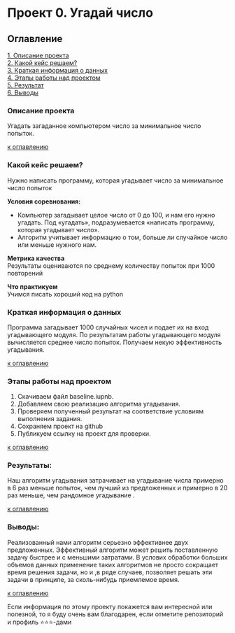 # Проект 0. Угадай число

## Оглавление
[1. Описание проекта](.README.md#Описание-проекта)  
[2. Какой кейс решаем?](.README.md#Какой-кейс-решаем)  
[3. Краткая информация о данных](.README.md#Краткая-информация-о-данных)  
[4. Этапы работы над проектом](.README.md#Этапы-работы-над-проектом)  
[5. Результат](.README.md#Результат)    
[6. Выводы](.README.md#Выводы) 

### Описание проекта    
Угадать загаданное компьютером число за минимальное число попыток.

[к оглавлению](#оглавление)


### Какой кейс решаем?    
Нужно написать программу, которая угадывает число за минимальное число попыток

**Условия соревнования:**  
- Компьютер загадывает целое число от 0 до 100, и нам его нужно угадать. Под «угадать», подразумевается «написать программу, которая угадывает число».
- Алгоритм учитывает информацию о том, больше ли случайное число или меньше нужного нам.

**Метрика качества**     
Результаты оцениваются по среднему количеству попыток при 1000 повторений

**Что практикуем**     
Учимся писать хороший код на python


### Краткая информация о данных
Программа загадывает 1000 случайных чисел и подает их на вход угадывающего модуля.
По результатам работы угадывающего модуля вычисляется среднее число попыток.
Получаем некую эффективность угадывания.  
  
[к оглавлению](#оглавление)


### Этапы работы над проектом  
1. Скачиваем файл baseline.iupnb. 
2. Добавляем свою реализацию алгоритма угадывания.
3. Проверяем полученный результат на соответствие условиям выполнения задания.
4. Сохраняем проект на github
5. Публикуем ссылку на проект для проверки.

[к оглавлению](#оглавление)


### Результаты:  
Наш алгоритм угадывания затрачивает на угадывание числа  примерно в 6 раз меньше попыток, чем лучший из предложенных и примерно в 20 раз меньше, чем рандомное угадывание .

[к оглавлению](#оглавление)


### Выводы:  
Реализованный нами алгоритм серьезно эффективнее двух предложенных.
Эффективный алгоритм может решить поставленную задачу быстрее и с меньшими затратами.
В услових обработки больших объемов данных применение таких алгоритмов не просто сокращает
время решения задачи, но и ,в ряде случаев, позволяет решать эти задачи в принципе, за сколь-нибудь приемлемое время.

[к оглавлению](#оглавление)


Если информация по этому проекту покажется вам интересной или полезной, то я буду очень вам благодарен, если отметите репозиторий и профиль ⭐️⭐️⭐️-дами